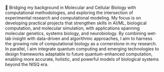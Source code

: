 🧬
Bridging my background in Molecular and Cellular Biology with computational methodologies, and exploring the intersection of experimental research and computational modeling. My focus is on developing practical projects that strengthen skills in AI/ML, biological computation, and molecular simulation, with applications spanning molecular genetics, systems biology, and neurobiology. By combining wet-lab insight with data-driven and algorithmic approaches, I aim to harness the growing role of computational biology as a cornerstone in my research. In parallel, I aim integrate quantum computing and emerging technologies to design frameworks adaptable to future quantum-enhanced computation, enabling more accurate, holistic, and powerful models of biological systems beyond the NISQ era.
